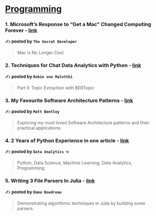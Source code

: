 
<h1><a href=https://medium.com/tag/programming/recommended target="_blank" rel="noopener noreferrer">Programming</a></h1>
<h3>1. Microsoft’s Response to “Get a Mac” Changed Computing Forever - <a href="https://medium.com/@tsecretdeveloper/microsofts-response-to-get-a-mac-changed-computing-forever-78dddebdd6ec" target="_blank" rel="noopener noreferrer">link</a></h3>

✍️ **posted by `The Secret Developer`**

<blockquote>Mac is No Longer Cool</blockquote>

<h3>2. Techniques for Chat Data Analytics with Python - <a href="https://medium.com/towards-data-science/techniques-for-chat-data-analytics-with-python-cfdbea358123" target="_blank" rel="noopener noreferrer">link</a></h3>

✍️ **posted by `Robin von Malottki`**

<blockquote>Part II: Topic Extraction with BERTopic</blockquote>

<h3>3. My Favourite Software Architecture Patterns - <a href="https://medium.com/gitconnected/my-favourite-software-architecture-patterns-0e57073b4be1" target="_blank" rel="noopener noreferrer">link</a></h3>

✍️ **posted by `Matt Bentley`**

<blockquote>Exploring my most loved Software Architecture patterns and their practical applications.</blockquote>

<h3>4. 2 Years of Python Experience in one article - <a href="https://medium.com/@data_analyst/2-years-of-python-experience-in-one-article-71e855c143f3" target="_blank" rel="noopener noreferrer">link</a></h3>

✍️ **posted by `Data Analytics ✨`**

<blockquote>Python, Data Science, Machine Learning, Data Analytics, Programming</blockquote>

<h3>5. Writing 3 File Parsers In Julia - <a href="https://medium.com/chifi-media/writing-3-file-parsers-in-julia-4cde8dc55233" target="_blank" rel="noopener noreferrer">link</a></h3>

✍️ **posted by `Emma Boudreau`**

<blockquote>Demonstrating algorithmic techniques in Julia by building some parsers.</blockquote>

